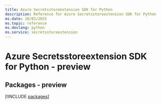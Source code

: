 ```yaml
---
title: Azure Secretsstoreextension SDK for Python
description: Reference for Azure Secretsstoreextension SDK for Python
ms.date: 10/03/2025
ms.topic: reference
ms.devlang: python
ms.service: secretsstoreextension
---
```

# Azure Secretsstoreextension SDK for Python - preview
## Packages - preview
[!INCLUDE [packages](secretsstoreextension-index.md)]